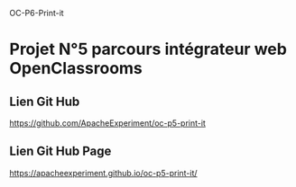 OC-P6-Print-it

# Projet N°5 parcours intégrateur web OpenClassrooms

## Lien Git Hub

https://github.com/ApacheExperiment/oc-p5-print-it

## Lien Git Hub Page

https://apacheexperiment.github.io/oc-p5-print-it/
